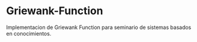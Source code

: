 # Griewank-Function
Implementacion de Griewank Function para seminario de sistemas basados en conocimientos.
